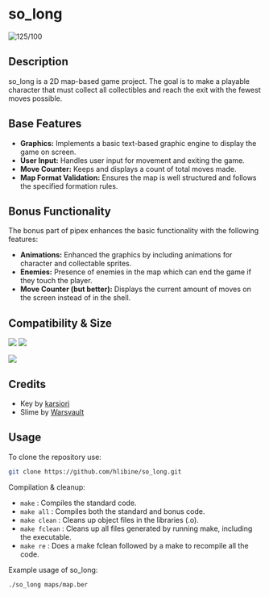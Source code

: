 # so_long
![125/100](https://img.shields.io/badge/125%2F100-brightgreen)
## Description

so_long is a 2D map-based game project. The goal is to make a playable character that must collect all collectibles and reach the exit with the fewest moves possible.

## Base Features
  
- **Graphics:** Implements a basic text-based graphic engine to display the game on screen.
- **User Input:** Handles user input for movement and exiting the game.
- **Move Counter:** Keeps and displays a count of total moves made.
- **Map Format Validation:** Ensures the map is well structured and follows the specified formation rules.

## Bonus Functionality

The bonus part of pipex enhances the basic functionality with the following features:

- **Animations:** Enhanced the graphics by including animations for character and collectable sprites.
- **Enemies:** Presence of enemies in the map which can end the game if they touch the player.
- **Move Counter (but better):** Displays the current amount of moves on the screen instead of in the shell.

## Compatibility & Size

![](https://img.shields.io/badge/WSL-0a97f5?style=for-the-badge&logo=linux&logoColor=white)
![](	https://img.shields.io/badge/mac%20os-000000?style=for-the-badge&logo=apple&logoColor=white)

![](https://img.shields.io/github/languages/code-size/hlibine/so_long?color=5BCFFF)

## Credits

- Key by [karsiori](https://karsiori.itch.io/)
- Slime by [Warsvault](https://warsvault.itch.io/)

## Usage 

To clone the repository use:
```bash
git clone https://github.com/hlibine/so_long.git
```
Compilation & cleanup:

- `make` : Compiles the standard code.
- `make all` : Compiles both the standard and bonus code.
- `make clean` : Cleans up object files in the libraries (.o).
- `make fclean` : Cleans up all files generated by running make, including the executable.
- `make re` : Does a make fclean followed by a make to recompile all the code.

Example usage of so_long:
```
./so_long maps/map.ber
```
